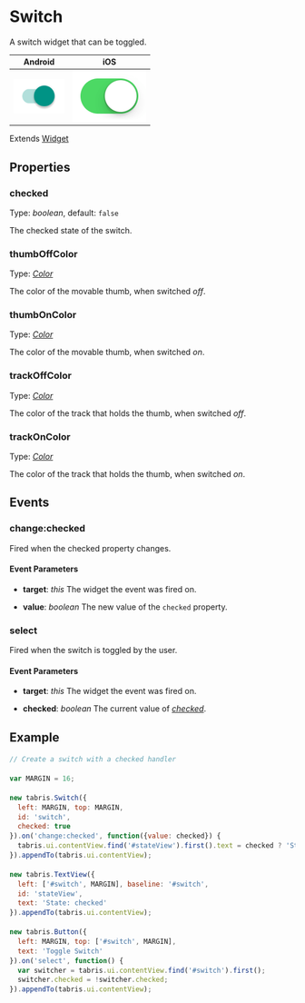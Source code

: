 ---
---
# Switch

A switch widget that can be toggled.

Android | iOS
--- | ---
![Switch on Android](img/android/Switch.png) | ![Switch on iOS](img/ios/Switch.png)

Extends [Widget](Widget.md)

## Properties

### checked

Type: *boolean*, default: `false`

The checked state of the switch.

### thumbOffColor

Type: *[Color](../types.md#color)*

The color of the movable thumb, when switched *off*.

### thumbOnColor

Type: *[Color](../types.md#color)*

The color of the movable thumb, when switched *on*.

### trackOffColor

Type: *[Color](../types.md#color)*

The color of the track that holds the thumb, when switched *off*.

### trackOnColor

Type: *[Color](../types.md#color)*

The color of the track that holds the thumb, when switched *on*.


## Events

### change:checked
Fired when the checked property changes.

#### Event Parameters 
- **target**: *this*
    The widget the event was fired on.

- **value**: *boolean*
    The new value of the `checked` property.




### select
Fired when the switch is toggled by the user.

#### Event Parameters 
- **target**: *this*
    The widget the event was fired on.

- **checked**: *boolean*
    The current value of *[checked](#checked)*.





## Example
```js
// Create a switch with a checked handler

var MARGIN = 16;

new tabris.Switch({
  left: MARGIN, top: MARGIN,
  id: 'switch',
  checked: true
}).on('change:checked', function({value: checked}) {
  tabris.ui.contentView.find('#stateView').first().text = checked ? 'State: checked' : 'State: unchecked';
}).appendTo(tabris.ui.contentView);

new tabris.TextView({
  left: ['#switch', MARGIN], baseline: '#switch',
  id: 'stateView',
  text: 'State: checked'
}).appendTo(tabris.ui.contentView);

new tabris.Button({
  left: MARGIN, top: ['#switch', MARGIN],
  text: 'Toggle Switch'
}).on('select', function() {
  var switcher = tabris.ui.contentView.find('#switch').first();
  switcher.checked = !switcher.checked;
}).appendTo(tabris.ui.contentView);
```